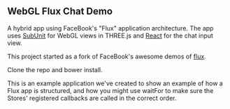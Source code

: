 ## WebGL Flux Chat Demo

A hybrid app using FaceBook's "Flux" application architecture. The app uses [SubUnit](http://github.com/sghall/subunit) for WebGL views in THREE.js and [React](https://github.com/facebook/react) for the chat input view.

This project started as a fork of FaceBook's awesome demos of [flux](https://github.com/facebook/flux). 

Clone the repo and bower install.

This is an example application we've created to show an example of how a Flux
app is structured, and how you might use waitFor to make sure the Stores'
registered callbacks are called in the correct order.